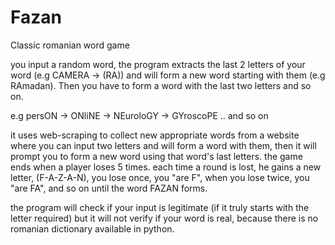 # Fazan
Classic romanian word game

you input a random word, the program extracts the last 2 letters of your word (e.g CAMERA -> (RA)) and will form a new word starting with them (e.g RAmadan). Then you have to form a word with
the last two letters and so on.

e.g
persON -> ONliNE -> NEuroloGY -> GYroscoPE .. and so on

it uses web-scraping to collect new appropriate words from a website where you can input two letters and will form a word with them, then it will prompt you to form a new word using that word's last letters.
the game ends when a player loses 5 times. each time a round is lost, he gains a new letter, (F-A-Z-A-N), you lose once, you "are F", when you lose twice, you "are FA", and so on until the word FAZAN forms.

the program will check if your input is legitimate (if it truly starts with the letter required) but it will not verify if your word is real, because there is no romanian dictionary available in python.
